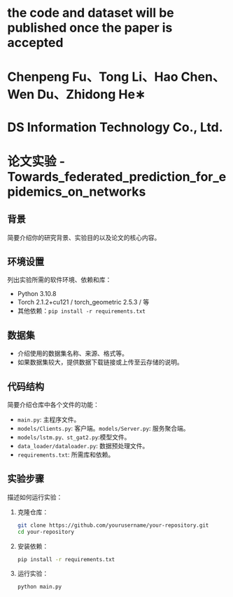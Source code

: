 # the code and dataset will be published once the paper is accepted
# Chenpeng Fu、Tong Li、Hao Chen、Wen Du、Zhidong He∗  
# DS Information Technology Co., Ltd.
# 论文实验 - Towards_federated_prediction_for_epidemics_on_networks

## 背景
简要介绍你的研究背景、实验目的以及论文的核心内容。

## 环境设置
列出实验所需的软件环境、依赖和库：
- Python 3.10.8
- Torch 2.1.2+cu121 / torch_geometric 2.5.3 /  等
- 其他依赖：`pip install -r requirements.txt`

## 数据集
- 介绍使用的数据集名称、来源、格式等。
- 如果数据集较大，提供数据下载链接或上传至云存储的说明。

## 代码结构
简要介绍仓库中各个文件的功能：
- `main.py`: 主程序文件。
- `models/Clients.py`: 客户端。`models/Server.py`: 服务聚合端。
- `models/lstm.py、st_gat2.py`:模型文件。
- `data_loader/dataloader.py`: 数据预处理文件。
- `requirements.txt`: 所需库和依赖。
  
## 实验步骤
描述如何运行实验：
1. 克隆仓库：
   ```bash
   git clone https://github.com/yourusername/your-repository.git
   cd your-repository
2. 安装依赖：
   ```bash
   pip install -r requirements.txt
3. 运行实验：
   ```bash
   python main.py


